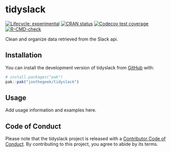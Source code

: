 
<!-- README.md is generated from README.Rmd. Please edit that file -->

# tidyslack

<!-- badges: start -->

[![Lifecycle:
experimental](https://img.shields.io/badge/lifecycle-experimental-orange.svg)](https://lifecycle.r-lib.org/articles/stages.html#experimental)
[![CRAN
status](https://www.r-pkg.org/badges/version/tidyslack)](https://CRAN.R-project.org/package=tidyslack)
[![Codecov test
coverage](https://codecov.io/gh/jonthegeek/tidyslack/branch/main/graph/badge.svg)](https://app.codecov.io/gh/jonthegeek/tidyslack?branch=main)
[![R-CMD-check](https://github.com/jonthegeek/tidyslack/actions/workflows/R-CMD-check.yaml/badge.svg)](https://github.com/jonthegeek/tidyslack/actions/workflows/R-CMD-check.yaml)
<!-- badges: end -->

Clean and organize data retrieved from the Slack api.

## Installation

You can install the development version of tidyslack from
[GitHub](https://github.com/) with:

``` r
# install.packages("pak")
pak::pak("jonthegeek/tidyslack")
```

## Usage

Add usage information and examples here.

## Code of Conduct

Please note that the tidyslack project is released with a [Contributor
Code of
Conduct](https://jonthegeek.github.io/tidyslack/CODE_OF_CONDUCT.html).
By contributing to this project, you agree to abide by its terms.
